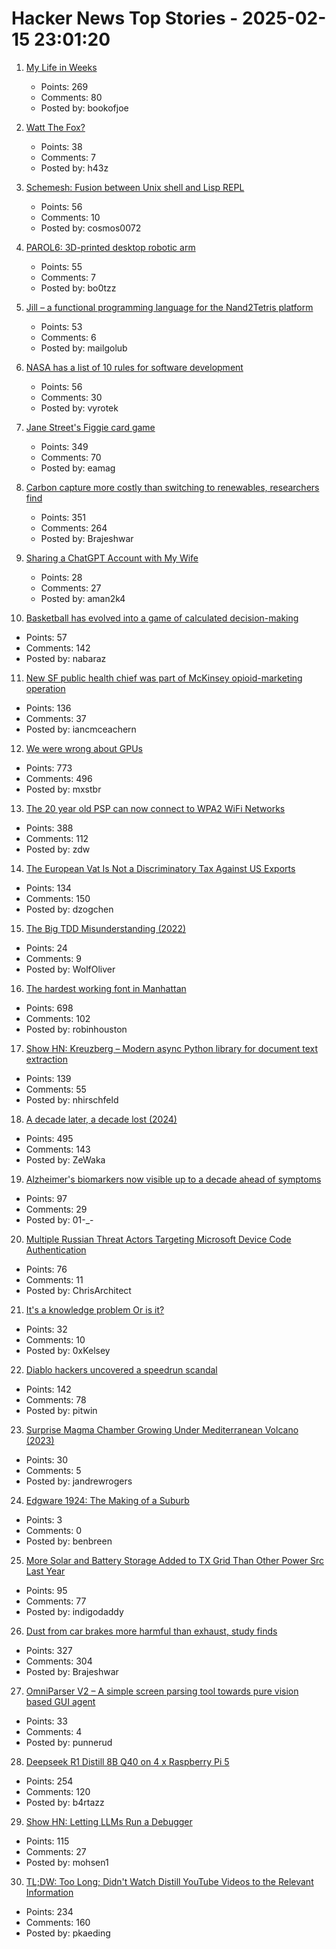# Hacker News Top Stories - 2025-02-15 23:01:20

1. [My Life in Weeks](https://weeks.ginatrapani.org/)
   - Points: 269
   - Comments: 80
   - Posted by: bookofjoe

2. [Watt The Fox?](https://h.43z.one/blog/2025-02-12/)
   - Points: 38
   - Comments: 7
   - Posted by: h43z

3. [Schemesh: Fusion between Unix shell and Lisp REPL](https://github.com/cosmos72/schemesh)
   - Points: 56
   - Comments: 10
   - Posted by: cosmos0072

4. [PAROL6: 3D-printed desktop robotic arm](https://source-robotics.github.io/PAROL-docs/)
   - Points: 55
   - Comments: 7
   - Posted by: bo0tzz

5. [Jill – a functional programming language for the Nand2Tetris platform](https://github.com/mpatajac/jillc)
   - Points: 53
   - Comments: 6
   - Posted by: mailgolub

6. [NASA has a list of 10 rules for software development](https://www.cs.otago.ac.nz/cosc345/resources/nasa-10-rules.htm)
   - Points: 56
   - Comments: 30
   - Posted by: vyrotek

7. [Jane Street's Figgie card game](https://www.figgie.com/)
   - Points: 349
   - Comments: 70
   - Posted by: eamag

8. [Carbon capture more costly than switching to renewables, researchers find](https://techxplore.com/news/2025-02-carbon-capture-renewables.html)
   - Points: 351
   - Comments: 264
   - Posted by: Brajeshwar

9. [Sharing a ChatGPT Account with My Wife](https://startupbaniya.com/sharing-chatgpt-account)
   - Points: 28
   - Comments: 27
   - Posted by: aman2k4

10. [Basketball has evolved into a game of calculated decision-making](https://nabraj.com/blog/basketball-solved-sport/)
   - Points: 57
   - Comments: 142
   - Posted by: nabaraz

11. [New SF public health chief was part of McKinsey opioid-marketing operation](https://sfstandard.com/2025/02/14/san-francisco-department-public-health-daniel-tsai-opioids-mckinsey/)
   - Points: 136
   - Comments: 37
   - Posted by: iancmceachern

12. [We were wrong about GPUs](https://fly.io/blog/wrong-about-gpu/)
   - Points: 773
   - Comments: 496
   - Posted by: mxstbr

13. [The 20 year old PSP can now connect to WPA2 WiFi Networks](https://wololo.net/2025/02/14/the-20-year-old-psp-can-now-connect-to-wpa2-wifi-networks/)
   - Points: 388
   - Comments: 112
   - Posted by: zdw

14. [The European Vat Is Not a Discriminatory Tax Against US Exports](https://taxfoundation.org/blog/trump-reciprocal-tariffs-eu-vat-discriminatory/)
   - Points: 134
   - Comments: 150
   - Posted by: dzogchen

15. [The Big TDD Misunderstanding (2022)](https://linkedrecords.com/the-big-tdd-misunderstanding-8e22c2f1fc21)
   - Points: 24
   - Comments: 9
   - Posted by: WolfOliver

16. [The hardest working font in Manhattan](https://aresluna.org/the-hardest-working-font-in-manhattan/)
   - Points: 698
   - Comments: 102
   - Posted by: robinhouston

17. [Show HN: Kreuzberg – Modern async Python library for document text extraction](https://github.com/Goldziher/kreuzberg)
   - Points: 139
   - Comments: 55
   - Posted by: nhirschfeld

18. [A decade later, a decade lost (2024)](https://meyerweb.com/eric/thoughts/2024/06/07/a-decade-later-a-decade-lost/)
   - Points: 495
   - Comments: 143
   - Posted by: ZeWaka

19. [Alzheimer's biomarkers now visible up to a decade ahead of symptoms](https://newatlas.com/brain/alzheimers-dementia/alzheimers-biomarkers-visible-decade-before-symptoms/)
   - Points: 97
   - Comments: 29
   - Posted by: 01-_-

20. [Multiple Russian Threat Actors Targeting Microsoft Device Code Authentication](https://www.volexity.com/blog/2025/02/13/multiple-russian-threat-actors-targeting-microsoft-device-code-authentication/)
   - Points: 76
   - Comments: 11
   - Posted by: ChrisArchitect

21. [It's a knowledge problem Or is it?](https://josvisser.substack.com/p/its-a-knowledge-problem-or-is-it)
   - Points: 32
   - Comments: 10
   - Posted by: 0xKelsey

22. [Diablo hackers uncovered a speedrun scandal](https://arstechnica.com/gaming/2025/02/the-diablo-hackers-that-debunked-a-record-speedrun/)
   - Points: 142
   - Comments: 78
   - Posted by: pitwin

23. [Surprise Magma Chamber Growing Under Mediterranean Volcano (2023)](https://news.agu.org/press-release/surprise-magma-chamber-growing-under-mediterranean-volcano/)
   - Points: 30
   - Comments: 5
   - Posted by: jandrewrogers

24. [Edgware 1924: The Making of a Suburb](https://www.modernism-in-metroland.co.uk/blog/edgware-1924-the-making-of-a-suburb)
   - Points: 3
   - Comments: 0
   - Posted by: benbreen

25. [More Solar and Battery Storage Added to TX Grid Than Other Power Src Last Year](https://insideclimatenews.org/news/10022025/solar-battery-storage-texas-grid/)
   - Points: 95
   - Comments: 77
   - Posted by: indigodaddy

26. [Dust from car brakes more harmful than exhaust, study finds](https://e360.yale.edu/digest/brake-pads-lung-damage-study)
   - Points: 327
   - Comments: 304
   - Posted by: Brajeshwar

27. [OmniParser V2 – A simple screen parsing tool towards pure vision based GUI agent](https://github.com/microsoft/OmniParser)
   - Points: 33
   - Comments: 4
   - Posted by: punnerud

28. [Deepseek R1 Distill 8B Q40 on 4 x Raspberry Pi 5](https://github.com/b4rtaz/distributed-llama/discussions/162)
   - Points: 254
   - Comments: 120
   - Posted by: b4rtazz

29. [Show HN: Letting LLMs Run a Debugger](https://github.com/mohsen1/llm-debugger-vscode-extension)
   - Points: 115
   - Comments: 27
   - Posted by: mohsen1

30. [TL;DW: Too Long; Didn't Watch Distill YouTube Videos to the Relevant Information](https://tldw.tube/)
   - Points: 234
   - Comments: 160
   - Posted by: pkaeding

